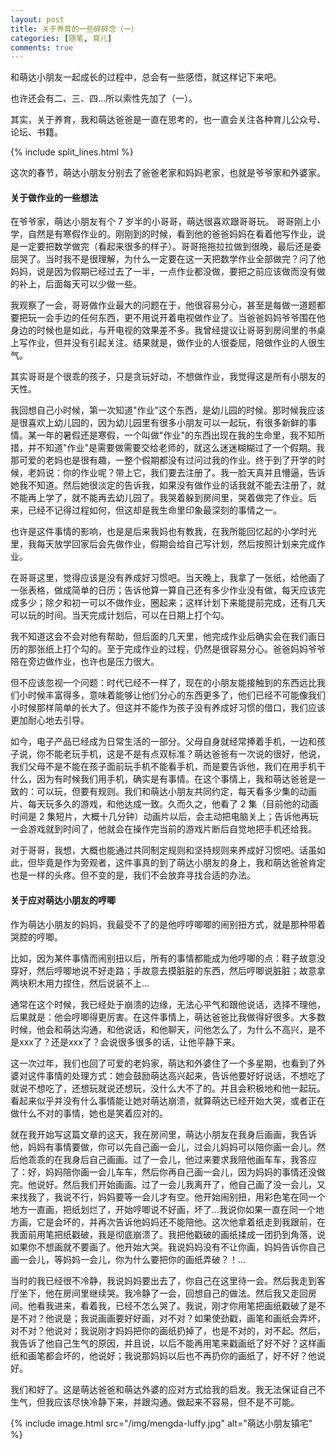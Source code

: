 ```yaml
---
layout: post
title: 关于养育的一些碎碎念（一）
categories: [随笔, 育儿]
comments: true
---
```


和萌达小朋友一起成长的过程中，总会有一些感悟，就这样记下来吧。

<!--more-->

也许还会有二、三、四...所以索性先加了（一）。

其实，关于养育，我和萌达爸爸是一直在思考的，也一直会关注各种育儿公众号、论坛、书籍。

{% include split_lines.html %}

这次的春节，萌达小朋友分别去了爸爸老家和妈妈老家，也就是爷爷家和外婆家。

#### 关于做作业的一些想法

在爷爷家，萌达小朋友有个 7 岁半的小哥哥，萌达很喜欢跟哥哥玩。 
哥哥刚上小学，自然是有寒假作业的。刚刚到的时候，看到他的爸爸妈妈在看着他写作业，说是一定要把数学做完（看起来很多的样子）。哥哥拖拖拉拉做到很晚，最后还是委屈哭了。当时我不是很理解，为什么一定要在这一天把数学作业全部做完？问了他妈妈，说是因为假期已经过去了一半，一点作业都没做，要把之前应该做而没有做的补上，后面每天可以少做一些。

我观察了一会，哥哥做作业最大的问题在于，他很容易分心，甚至是每做一道题都要把玩一会手边的任何东西，更不用说开着电视做作业了。当爸爸妈妈爷爷围在他身边的时候也是如此，与开电视的效果差不多。我曾经提议让哥哥到房间里的书桌上写作业，但并没有引起关注。结果就是，做作业的人很委屈，陪做作业的人很生气。

其实哥哥是个很乖的孩子，只是贪玩好动，不想做作业，我觉得这是所有小朋友的天性。

我回想自己小时候，第一次知道"作业"这个东西，是幼儿园的时候。那时候我应该是很喜欢上幼儿园的，因为幼儿园里有很多小朋友可以一起玩，有很多新鲜的事情。某一年的暑假还是寒假，一个叫做"作业"的东西出现在我的生命里，我不知所措，并不知道"作业"是需要做需要交给老师的，就这么迷迷糊糊过了一个假期。我那可爱的老妈也是很有趣，一整个假期都没有过问过我的作业。终于到了开学的时候，老妈说：你的作业呢？带上它，我们要去注册了。我一脸天真并且懵逼，告诉她我不知道。然后她很淡定的告诉我，如果没有做作业的话我就不能去注册了，就不能再上学了，就不能再去幼儿园了。我哭着躲到房间里，哭着做完了作业。后来，已经不记得过程如何，但这却是我生命里印象最深刻的事情之一。

也许是这件事情的影响，也是是后来我妈也有教我，在我所能回忆起的小学时光里，我每天放学回家后会先做作业，假期会给自己写计划，然后按照计划来完成作业。

在哥哥这里，觉得应该是没有养成好习惯吧。当天晚上，我拿了一张纸，给他画了一张表格，做成简单的日历；告诉他算一算自己还有多少作业没有做，每天应该完成多少；除夕和初一可以不做作业，圈起来；这样计划下来能提前完成，还有几天可以玩的时间。当天完成计划后，可以在日期上打个勾。

我不知道这会不会对他有帮助，但后面的几天里，他完成作业后确实会在我们画日历的那张纸上打个勾的。至于完成作业的过程，仍然是很容易分心。爸爸妈妈爷爷陪在旁边做作业，也许也是压力很大。

但不应该忽视一个问题：时代已经不一样了，现在的小朋友能接触到的东西远比我们小时候丰富得多，意味着能够让他们分心的东西更多了，他们已经不可能像我们小时候那样简单的长大了。但这并不能作为孩子没有养成好习惯的借口，我们应该更加耐心地去引导。

如今，电子产品已经成为日常生活的一部分。父母自身就经常捧着手机，一边和孩子说，你不能老玩手机，这是不是有点双标准？萌达爸爸有一次说的很好，他说，我们父母不是不能在孩子面前玩手机不能看手机，而是要告诉他，我们在用手机干什么，因为有时候我们用手机，确实是有事情。在这个事情上，我和萌达爸爸是一致的：可以玩，但要有规则。我们和萌达小朋友共同约定，每天看多少集的动画片、每天玩多久的游戏，和他达成一致。久而久之，他看了 2 集（目前他的动画时间是 2 集短片，大概十几分钟）动画片以后，会主动把电脑关上；告诉他再玩一会游戏就到时间了，他就会在操作完当前的游戏片断后自觉地把手机还给我。

对于哥哥，我想，大概也能通过共同制定规则和坚持规则来养成好习惯吧。话虽如此，但毕竟是作为旁观者，这件事真的到了萌达小朋友的身上，我和萌达爸爸肯定也是一样的头疼。但不变的是，我们不会放弃寻找合适的办法。

#### 关于应对萌达小朋友的哼唧

作为萌达小朋友的妈妈，我最受不了的是他哼哼唧唧的闹别扭方式，就是那种带着哭腔的哼唧。

比如，因为某件事情而闹别扭以后，所有的事情都能成为他哼唧的点：鞋子故意没穿好，然后哼唧地说不好走路；手故意去摸脏脏的东西，然后哼唧说脏脏；故意拿两块积木用力捏住，然后说装不上...

通常在这个时候，我已经处于崩溃的边缘，无法心平气和跟他说话，选择不理他，后果就是：他会哼唧得更厉害。在这件事情上，萌达爸爸比我做得好很多。大多数时候，他会和萌达沟通，和他说话，和他聊天，问他怎么了，为什么不高兴，是不是xxx了？还是xxx了？会说很多很多的话，让他平静下来。

这一次过年，我们也回了可爱的老妈家，萌达和外婆住了一个多星期，也看到了外婆对这件事情的处理方式：她会鼓励萌达高兴起来，告诉他要好好说话，不想吃了就说不想吃了，还想玩就说还想玩，没什么大不了的。并且会积极地和他一起玩。看起来似乎并没有什么事情能让她对萌达崩溃，就算萌达已经开始大哭，或者正在做什么不对的事情，她也是笑着应对的。

就在我开始写这篇文章的这天，我在房间里，萌达小朋友在我身后画画，我告诉他，妈妈有事情要做，你可以先自己画一会儿，过会儿妈妈可以陪你画一会儿。然后他乖乖的在我身后自己画画。过了一会儿，他过来要求我陪他画车车，我答应了：好，妈妈陪你画一会儿车车，然后你再自己画一会儿，因为妈妈的事情还没做完。他说好。然后我们开始画画。过了一会儿我离开了，他自己画了没一会儿，又来找我了，我说不行，妈妈要等一会儿才有空。他开始闹别扭，用彩色笔在同一个地方一直画，把纸划烂了，开始哼唧说不好画，坏了...我说你如果一直在同一个地方画，它是会坏的，并再次告诉他妈妈还不能陪他。这次他拿着纸走到我跟前，在我面前用笔把纸戳破，我是彻底崩溃了。我把他戳破的画纸揉成一团扔到角落，说如果你不想画就不要画了。他开始大哭。我说妈妈没有不让你画，妈妈告诉你自己画一会儿，等妈妈一会儿，你为什么要把你的画纸弄破？！...

当时的我已经很不冷静，我说妈妈要出去了，你自己在这里待一会。然后我走到客厅坐下，他在房间里继续哭。我冷静了一会，回想自己的做法。然后我又走回房间。他看我进来，看着我，已经不怎么哭了。我说，刚才你用笔把画纸戳破了是不是不对？他说是；我说画画要好好画，对不对？如果使劲戳，画笔和画纸会弄坏，对不对？他说对；我说刚才妈妈把你的画纸扔掉了，也是不对的，对不起。然后，我告诉了他自己生气的原因，并且说，以后不能再用笔来戳画纸了好不好？这样画纸和画笔都会坏的，他说好；我说那妈妈以后也不再扔你的画纸了，好不好？他说好。

我们和好了。这是萌达爸爸和萌达外婆的应对方式给我的启发。我无法保证自己不生气，但我应该尽快冷静下来，并跟沟通。做起来不容易，但不是不可能。

{% include image.html src="/img/mengda-luffy.jpg" alt="萌达小朋友镇宅" %}
